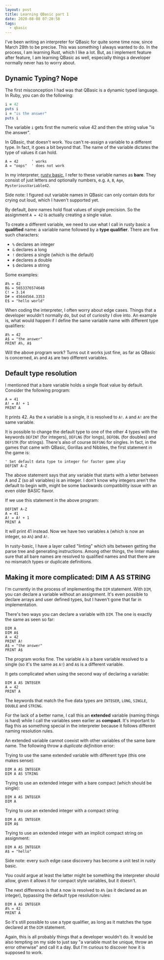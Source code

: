 ```yaml
---
layout: post
title: Learning QBasic part 1
date: 2020-08-08 07:20:58
tags:
  - qbasic
---
```


I've been writing an interpreter for QBasic for quite some time now, since March
28th to be precise. This was something I always wanted to do. In the process, I
am learning Rust, which I like a lot. But, as I implement feature after feature,
I am learning QBasic as well, especially things a developer normally never has
to worry about.

## Dynamic Typing? Nope

The first misconception I had was that QBasic is a dynamic typed language. In
Ruby, you can do the following:

```ruby
i = 42
puts i
i = "is the answer"
puts i
```

The variable `i` gets first the numeric value 42 and then the string value "is
the answer".

In QBasic, that doesn't work. You can't re-assign a variable to a different type.
In fact, it goes a bit beyond that. The name of the variable dictates the type
of values it can hold.

```basic
A = 42      ' works
A = "oops"  ' does not work
```

In my interpreter, [rusty basic](https://github.com/ngeor/rusty-basic), I refer
to these variable names as **bare**. They consist of just letters and optionally numbers,
e.g. `A`, `B`, `Age`, `MysteriousVariable42`.

Side note: I figured out variable names in QBasic can only contain dots for crying out loud,
which I haven't supported yet.

By default, _bare_ names hold float values of single precision. So the assignment
`A = 42` is actually creating a single value.

To create a different variable, we need to use what I call in rusty basic a **qualified** name:
a variable name followed by a **type qualifier**. There are five such characters:

- `%` declares an integer
- `&` declares a long
- `!` declares a single (which is the default)
- `#` declares a double
- `$` declares a string

Some examples:

```basic
A% = 42
B& = 5653376574648
C! = 3.14
D# = 45644564.3353
E$ = "hello world"
```

When coding the interpreter, I often worry about edge cases. Things that a developer wouldn't
normally do, but out of curiosity I dive into. An example is, what would happen
if I define the same variable name with different type qualifiers:

```basic
A% = 42
A$ = "the answer"
PRINT A%, A$
```

Will the above program work? Turns out it works just fine, as far as QBasic is
concerned, `A%` and `A$` are two different variables.

## Default type resolution

I mentioned that a bare variable holds a single float value by default. Consider
the following program:

```basic
A = 41
A! = A! + 1
PRINT A
```

It prints 42. As the `A` variable is a single, it is resolved to `A!`. `A` and `A!`
are the same variable.

It is possible to change the default type to one of the other 4 types with
the keywords `DEFINT` (for integers), `DEFLNG` (for longs), `DEFDBL` (for doubles)
and `DEFSTR` (for strings). There's also of course `DEFSNG` for singles. In fact,
in the games that came with QBasic, Gorillas and Nibbles, the first statement
in the game is:

```basic
' Set default data type to integer for faster game play
DEFINT A-Z
```

The above statement says that any variable that starts with a letter between A and Z (so all variables) is an integer. I don't know why integers aren't the default to begin with,
might be some backwards compatibility issue with an even older BASIC flavor.

If we use this statement in the above program:

```basic
DEFINT A-Z
A = 41
A! = A! + 1
PRINT A
```

It will print 41 instead. Now we have two variables `A` (which is now an integer, so `A%`)
and `A!`.

In rusty-basic, I have a layer called "linting" which sits between getting the parse tree
and generating instructions. Among other things, the linter makes sure that all
bare names are resolved to qualified names and that there are no mismatch types
or duplicate definitions.

## Making it more complicated: DIM A AS STRING

I'm currently in the process of implementing the `DIM` statement. With `DIM`,
you can declare a variable without an assignment. It's even possible to declare
arrays and user defined types, but I haven't gone that far in implementation.

There's two ways you can declare a variable with `DIM`. The one is exactly the same
as seen so far:

```basic
DIM A
DIM A$
A = 42
PRINT A!
A$ = "the answer"
PRINT A$
```

The program works fine. The variable `A` is a bare variable resolved to a single (so
it's the same as `A!`) and `A$` is a different variable.

It gets complicated when using the second way of declaring a variable:

```basic
DIM A AS INTEGER
A = 42
PRINT A
```

The keywords that match the five data types are `INTEGER`, `LONG`, `SINGLE`, `DOUBLE` and `STRING`.

For the lack of a better name, I call this an **extended** variable (naming things is hard)
while I call the variables seen earlier as **compact**.
It's important to flag this as something special in the interpreter because it follows
different naming resolution rules.

An extended variable cannot coexist with other variables of the same bare name. The following
throw a _duplicate definition_ error:

Trying to use the same extended variable with different type (this one makes sense):

```basic
DIM A AS INTEGER
DIM A AS STRING
```

Trying to use an extended integer with a bare compact (which should be single):

```basic
DIM A AS INTEGER
DIM A
```

Trying to use an extended integer with a compact string:

```basic
DIM A AS INTEGER
DIM A$
```

Trying to use an extended integer with an implicit compact string on assignment:

```basic
DIM A AS INTEGER
A$ = "hello"
```

Side note: every such edge case discovery has become a unit test in rusty basic.

You could argue at least the latter might be something the interpreter should
allow, given it allows it for compact style variables, but it doesn't.

The next difference is that `A` now is resolved to `A%` (as it declared as
an integer), bypassing the default type resolution rules:

```basic
DIM A AS INTEGER
A% = 42
PRINT A
```

So it's still possible to use a type qualifier, as long as it matches the type
declared at the `DIM` statement.

Again, this is all probably things that a developer wouldn't do. It would be
also tempting on my side to just say "a variable must be unique, throw an error
otherwise" and call it a day. But I'm curious to discover how it is supposed to work.
